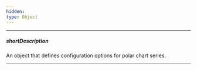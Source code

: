 ```yaml
---
hidden: 
type: Object
---
```

---
##### shortDescription
An object that defines configuration options for polar chart series.

---
